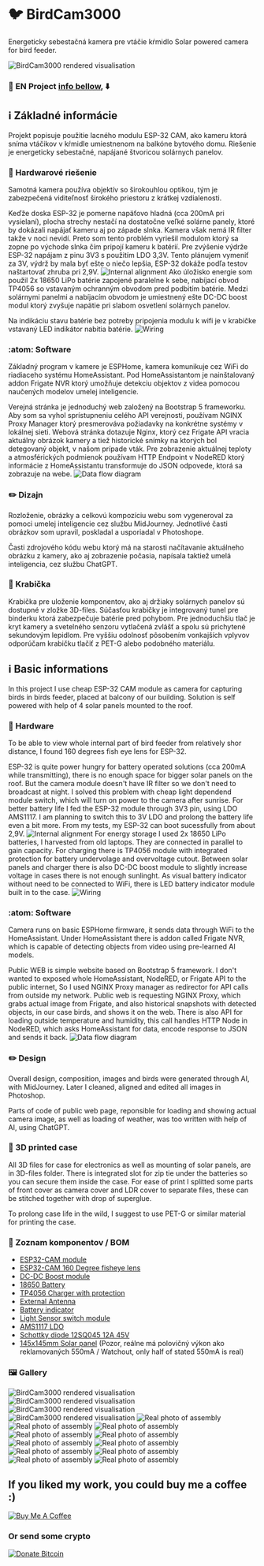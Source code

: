  # :bird: BirdCam3000
Energeticky sebestačná kamera pre vtáčie kŕmidlo
Solar powered camera for bird feeder.

![BirdCam3000 rendered visualisation](Render/render1.png)

### :link: EN Project [info bellow](#english), :arrow_down:

## :information_source:  Základné informácie 
Projekt popisuje použitie lacného modulu ESP-32 CAM, ako kameru ktorá sníma vtáčikov v kŕmidle umiestnenom na balkóne bytového domu. 
Riešenie je energeticky sebestačné, napájané štvoricou solárnych panelov. 

### :hammer: Hardwarové riešenie  
Samotná kamera používa objektív so širokouhlou optikou, tým je zabezpečená viditeľnosť širokého priestoru z krátkej vzdialenosti. 

Keďže doska ESP-32 je pomerne napäťovo hladná (cca 200mA pri vysielaní), plocha strechy nestačí na dostatočne veľké solárne panely, ktoré by dokázali napájať kameru aj po západe slnka. Kamera však nemá IR filter takže v noci nevidí. Preto som tento problém vyriešil modulom ktorý sa zopne po východe slnka čím pripojí kameru k batérií. Pre zvýšenie výdrže ESP-32 napájam z pinu 3V3 s použitím LDO 3,3V. Tento plánujem vymeniť za 3V, výdrž by mala byť ešte o niečo lepšia, ESP-32 dokáže podľa testov naštartovať zhruba pri 2,9V. 
![Internal alignment](Render/render4.png)
Ako úložisko energie som použil 2x 18650 LiPo batérie zapojené paralelne k sebe, nabíjací obvod TP4056 so vstavaným ochranným obvodom pred podbitím batérie. Medzi solárnymi panelmi a nabíjacím obvodom je umiestnený ešte DC-DC boost modul ktorý zvyšuje napätie pri slabom osvetlení solárnych panelov. 

Na indikáciu stavu batérie bez potreby pripojenia modulu k wifi je v krabičke vstavaný LED indikátor nabitia batérie.
![Wiring](img/wiring.png)

### :atom: Software
Základný program v kamere je ESPHome, kamera komunikuje cez WiFi do riadiaceho systému HomeAssistant. Pod HomeAssistantom je nainštalovaný addon Frigate NVR ktorý umožňuje detekciu objektov z videa pomocou naučených modelov umelej inteligencie. 

Verejná stránka je jednoduchý web založený na Bootstrap 5 frameworku. Aby som sa vyhol sprístupneniu celého API verejnosti, používam NGINX Proxy Manager ktorý presmerováva požiadavky na konkrétne systémy v lokálnej sieti. Webová stránka dotazuje Nginx, ktorý cez Frigate API vracia aktuálny obrázok kamery a tiež historické snímky na ktorých bol detegovaný objekt, v našom prípade vták. Pre zobrazenie aktuálnej teploty a atmosférických podmienok používam HTTP Endpoint v NodeRED ktorý informácie z HomeAssistantu transformuje do JSON odpovede, ktorá sa zobrazuje na webe. 
![Data flow diagram](img/data-flow-diagram.jpg)

### :pencil2: Dizajn
Rozloženie, obrázky a celkovú kompozíciu webu som vygeneroval za pomoci umelej inteligencie cez službu MidJourney. Jednotlivé časti obrázkov som upravil, poskladal a usporiadal v Photoshope. 

Časti zdrojového kódu webu ktorý má na starosti načítavanie aktuálneho obrázku z kamery, ako aj zobrazenie počasia, napísala taktiež umelá inteligencia, cez službu ChatGPT. 

### :ice_cube: Krabička
Krabička pre uloženie komponentov, ako aj držiaky solárnych panelov sú dostupné v zložke 3D-files. Súčasťou krabičky je integrovaný tunel pre binderku ktorá zabezpečuje batérie pred pohybom. Pre jednoduchšiu tlač je kryt kamery a svetelného senzoru vytlačená zvlášť a spolu sú prichytené sekundovým lepidlom. 
Pre vyššiu odolnosť pôsobením vonkajších vplyvov odporúčam krabičku tlačiť z PET-G alebo podobného materiálu.





## :information_source:  <span id="english">Basic informations</span>
In this project I use cheap ESP-32 CAM module as camera for capturing birds in birds feeder, placed at balcony of our building. 
Solution is self powered with help of 4 solar panels mounted to the roof. 

### :hammer: Hardware 
To be able to view whole internal part of bird feeder from relatively shor distance, I found 160 degrees fish eye lens for ESP-32. 

ESP-32 is quite power hungry for battery operated solutions (cca 200mA while transmitting), there is no enough space for bigger solar panels on the roof. But the camera module doesn't have IR filter so we don't need to broadcast at night. 
I solved this problem with cheap light dependend module switch, which will turn on power to the camera after sunrise. 
For better battery life I fed the ESP-32 module through 3V3 pin, using LDO AMS1117. I am planning to switch this to 3V LDO and prolong the battery life even a bit more. From my tests, my ESP-32 can boot sucessfully from about 2,9V.
![Internal alignment](Render/render4.png)
For energy storage I used 2x 18650 LiPo batteries, I harvested from old laptops. They are connected in parallel to gain capacity. For charging there is TP4056 module with integrated protection for battery undervolage and overvoltage cutout. 
Between solar panels and charger there is also DC-DC boost module to slightly increase voltage in cases there is not enough sunlinght. 
As visual battery indicator without need to be connected to WiFi, there is LED battery indicator module built in to the case.
![Wiring](img/wiring.png)

### :atom: Software
Camera runs on basic ESPHome firmware, it sends data through WiFi to the HomeAssistant. Under HomeAssistant there is addon called Frigate NVR, which is capable of detecting objects from video using pre-learned AI models.

Public WEB is simple website based on Bootstrap 5 framework. I don't wanted to exposed whole HomeAssistant, NodeRED, or Frigate API to the public internet, So I used NGINX Proxy manager as redirector for API calls from outside my network. 
Public web is requesting NGINX Proxy, which grabs actual image from Frigate, and also historical snapshots with detected objects, in our case birds, and shows it on the web. There is also API for loading outside temperature and humidity, this call handles HTTP Node in NodeRED, which asks HomeAssistant for data, encode response to JSON and sends it back.
![Data flow diagram](img/data-flow-diagram.jpg)

### :pencil2: Design
Overall design, composition, images and birds were generated through AI, with MidJourney. Later I cleaned, aligned and edited all images in Photoshop.

Parts of code of public web page, reponsible for loading and showing actual camera image, as well as loading of weather, was too written with help of AI, using ChatGPT.

### :ice_cube: 3D printed case
All 3D files for case for electronics as well as mounting of solar panels, are in 3D-files folder. 
There is integrated slot for zip tie under the batteries so you can secure them inside the case. 
For ease of print I splitted some parts of front cover as camera cover and LDR cover to separate files, these can be stitched together with drop of superglue.

To prolong case life in the wild, I suggest to use PET-G or similar material for printing the case.

### :page_facing_up: Zoznam komponentov / BOM

* [ESP32-CAM module](https://www.aliexpress.com/item/4000348799276.html?spm=a2g0o.order_list.order_list_main.30.4c061802zXo1zr)
* [ESP32-CAM 160 Degree fisheye lens](https://www.aliexpress.com/item/1005004781691725.html?spm=a2g0o.order_list.order_list_main.5.4c061802zXo1zr)
* [DC-DC Boost module](https://www.aliexpress.com/item/4000283425849.html?spm=a2g0o.order_list.order_list_main.67.4c061802zXo1zr)
* [18650 Battery](https://www.aliexpress.com/item/1005004738197878.html?spm=a2g0o.productlist.main.3.6258184f7TppDP&algo_pvid=e26e0aee-ede6-42d6-9d41-d7575a1d2422&algo_exp_id=e26e0aee-ede6-42d6-9d41-d7575a1d2422-1&pdp_ext_f=%7B%22sku_id%22%3A%2212000030294740216%22%7D&pdp_npi=3%40dis%21EUR%219.47%214.27%21%21%21%21%21%40210213c816776870512202271d071e%2112000030294740216%21sea%21SK%21136306844&curPageLogUid=xehQWcii4VON)
* [TP4056 Charger with protection](https://www.aliexpress.com/item/1005004968770726.html?spm=a2g0o.order_list.order_list_main.87.4c061802zXo1zr)
* [External Antenna](https://www.aliexpress.com/item/1005001594173833.html?spm=a2g0o.order_list.order_list_main.259.4c061802zXo1zr)
* [Battery indicator](https://www.aliexpress.com/item/32851338868.html?spm=a2g0o.order_list.order_list_main.140.4c061802zXo1zr)
* [Light Sensor switch module](https://www.aliexpress.com/item/1005004305784785.html?spm=a2g0o.order_list.order_list_main.305.4c061802zXo1zr)
* [AMS1117 LDO](https://www.aliexpress.com/item/32732025305.html?spm=a2g0o.productlist.main.3.1b363674DIoH1K&algo_pvid=b8366f1d-0162-48b0-9f18-bba4cae3270b&algo_exp_id=b8366f1d-0162-48b0-9f18-bba4cae3270b-1&pdp_ext_f=%7B%22sku_id%22%3A%2212000028154574889%22%7D&pdp_npi=3%40dis%21EUR%210.64%210.55%21%21%21%21%21%40211beca116776872496876601d0703%2112000028154574889%21sea%21SK%21136306844&curPageLogUid=fAdGqaDpJNAy)
* [Schottky diode 12SQ045 12A 45V](https://www.aliexpress.com/item/1005004170936042.html?spm=a2g0o.order_list.order_list_main.407.4c061802zXo1zr)
* [145x145mm Solar panel](https://www.aliexpress.com/item/1005004580239797.html?spm=a2g0o.order_list.order_list_main.362.4c061802zXo1zr) (Pozor, reálne má polovičný výkon ako reklamovaných 550mA / Watchout, only half of stated 550mA is real)

### :framed_picture: Gallery
![BirdCam3000 rendered visualisation](Render/render1.png)
![BirdCam3000 rendered visualisation](Render/render2.png)
![BirdCam3000 rendered visualisation](Render/render3.png)
![BirdCam3000 rendered visualisation](Render/render4.png)
![Real photo of assembly](img/23-02-12%2017-55-59%203049.jpg)
![Real photo of assembly](img/23-02-17%2022-24-51%203091.jpg)
![Real photo of assembly](img/23-02-17%2022-24-54%203092.jpg)
![Real photo of assembly](img/23-02-17%2022-24-56%203093.jpg)
![Real photo of assembly](img/23-02-17%2022-25-00%203094.jpg)
![Real photo of assembly](img/23-02-18%2009-45-05%203101.jpg)
![Real photo of assembly](img/23-02-18%2010-11-59%203102.jpg)
![Real photo of assembly](img/23-02-18%2010-22-13%203103.jpg)
![Real photo of assembly](img/23-02-18%2010-22-18%203104.jpg)
![Real photo of assembly](img/23-02-18%2010-22-22%203105.jpg)
![Real photo of assembly](img/23-02-18%2010-22-27%203106.jpg)




## If you liked my work, you could buy me a coffee :)

<a class="" target="_blank" href="https://www.buymeacoffee.com/luc3as"><img src="https://lukasporubcan.sk/images/buymeacoffee.png" alt="Buy Me A Coffee" style="max-width: 217px !important;"></a>

### Or send some crypto

<a class="" target="_blank" href="https://lukasporubcan.sk/donate"><img src="https://lukasporubcan.sk/images/donatebitcoin.png" alt="Donate Bitcoin" style="max-width: 217px !important;"></a>	
				